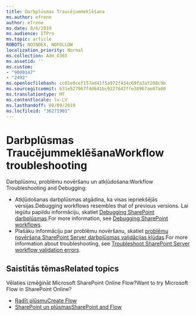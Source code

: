 ```yaml
---
title: Darbplūsmas Traucējummeklēšana
ms.author: efrene
author: efrene
ms.date: 8/6/2019
ms.audience: ITPro
ms.topic: article
ROBOTS: NOINDEX, NOFOLLOW
localization_priority: Normal
ms.collection: Adm_O365
ms.assetid: ''
ms.custom:
- "9000147"
- "2492"
ms.openlocfilehash: cc01e0cef157ad41f5a972f434c69fa3af208c9b
ms.sourcegitcommit: 631e527967f4d641bc9227642ffe38967ae87a00
ms.translationtype: MT
ms.contentlocale: lv-LV
ms.lasthandoff: 08/09/2019
ms.locfileid: "36271901"
---
```

# <a name="workflow-troubleshooting"></a><span data-ttu-id="2c91a-102">Darbplūsmas Traucējummeklēšana</span><span class="sxs-lookup"><span data-stu-id="2c91a-102">Workflow troubleshooting</span></span>

<span data-ttu-id="2c91a-103">Darbplūsmu, problēmu novēršanu un atkļūdošana:</span><span class="sxs-lookup"><span data-stu-id="2c91a-103">Workflow Troubleshooting and Debugging:</span></span>
- <span data-ttu-id="2c91a-104">Atkļūdošanas darbplūsmas atgādina, ka visas iepriekšējās versijas.</span><span class="sxs-lookup"><span data-stu-id="2c91a-104">Debugging workflows resembles that of previous versions.</span></span>  <span data-ttu-id="2c91a-105">Lai iegūtu papildu informāciju, skatiet [Debugging SharePoint darbplūsmas](https://docs.microsoft.com/sharepoint/dev/general-development/debugging-sharepoint-server-workflows).</span><span class="sxs-lookup"><span data-stu-id="2c91a-105">For more information, see [Debugging SharePoint workflows](https://docs.microsoft.com/sharepoint/dev/general-development/debugging-sharepoint-server-workflows).</span></span>
- <span data-ttu-id="2c91a-106">Plašāku informāciju par problēmu novēršanu, skatiet [problēmu novēršana SharePoint Server darbplūsmas validācijas kļūdas](https://docs.microsoft.com/sharepoint/dev/general-development/troubleshooting-sharepoint-server-workflow-validation-errors-in-visio).</span><span class="sxs-lookup"><span data-stu-id="2c91a-106">For more information about troubleshooting, see [Troubleshoot SharePoint Server workflow validation errors](https://docs.microsoft.com/sharepoint/dev/general-development/troubleshooting-sharepoint-server-workflow-validation-errors-in-visio).</span></span>
 

## <a name="related-topics"></a><span data-ttu-id="2c91a-107">Saistītās tēmas</span><span class="sxs-lookup"><span data-stu-id="2c91a-107">Related topics</span></span>
<span data-ttu-id="2c91a-108">Vēlaties izmēģināt Microsoft SharePoint Online Flow?</span><span class="sxs-lookup"><span data-stu-id="2c91a-108">Want to try Microsoft Flow in SharePoint Online?</span></span>
- [<span data-ttu-id="2c91a-109">Radīt plūsmu</span><span class="sxs-lookup"><span data-stu-id="2c91a-109">Create Flow</span></span>](https://support.office.com/article/Create-a-flow-for-a-list-or-library-in-SharePoint-Online-or-OneDrive-for-Business-a9c3e03b-0654-46af-a254-20252e580d01) 
- [<span data-ttu-id="2c91a-110">SharePoint un plūsmas</span><span class="sxs-lookup"><span data-stu-id="2c91a-110">SharePoint and Flow</span></span>](https://flow.microsoft.com/blog/sharepoint-and-flow/) 



